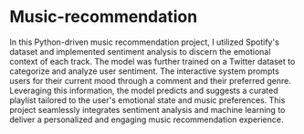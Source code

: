 # Music-recommendation
In this Python-driven music recommendation project, I utilized Spotify's dataset and implemented sentiment analysis to discern the emotional context of each track. The model was further trained on a Twitter dataset to categorize and analyze user sentiment. The interactive system prompts users for their current mood through a comment and their preferred genre. Leveraging this information, the model predicts and suggests a curated playlist tailored to the user's emotional state and music preferences. This project seamlessly integrates sentiment analysis and machine learning to deliver a personalized and engaging music recommendation experience.
